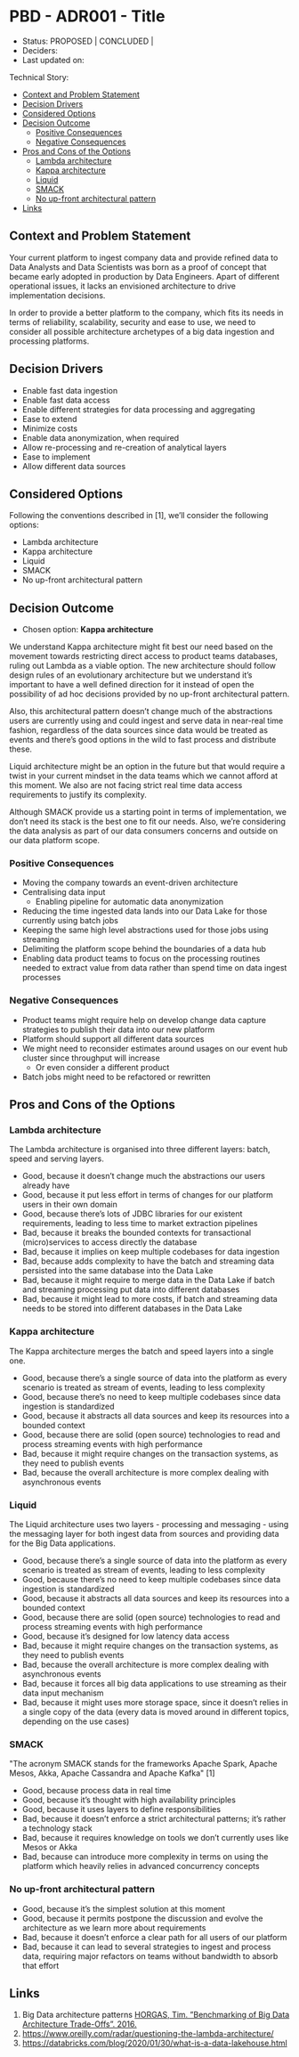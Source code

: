 # **PBD - ADR001 - Title**
- Status: PROPOSED | CONCLUDED | 
- Deciders: <name>
- Last updated on: <date>

Technical Story: <link story>

- [Context and Problem Statement](#PBD-ADR002-Ingestiondataplatformarchitecture-ContextandProblemStatement)
- [Decision Drivers](#PBD-ADR002-Ingestiondataplatformarchitecture-DecisionDrivers)
- [Considered Options](#PBD-ADR002-Ingestiondataplatformarchitecture-ConsideredOptions)
- [Decision Outcome](#PBD-ADR002-Ingestiondataplatformarchitecture-DecisionOutcome) 
  - [Positive Consequences](#PBD-ADR002-Ingestiondataplatformarchitecture-PositiveConsequences)
  - [Negative Consequences](#PBD-ADR002-Ingestiondataplatformarchitecture-NegativeConsequences)
- [Pros and Cons of the Options](#PBD-ADR002-Ingestiondataplatformarchitecture-ProsandConsoftheOptions) 
  - [Lambda architecture](#PBD-ADR002-Ingestiondataplatformarchitecture-Lambdaarchitecture)
  - [Kappa architecture](#PBD-ADR002-Ingestiondataplatformarchitecture-Kappaarchitecture)
  - [Liquid](#PBD-ADR002-Ingestiondataplatformarchitecture-Liquid)
  - [SMACK](#PBD-ADR002-Ingestiondataplatformarchitecture-SMACK)
  - [No up-front architectural pattern](#PBD-ADR002-Ingestiondataplatformarchitecture-Noup-frontarchitecturalpattern)
- [Links](#PBD-ADR002-Ingestiondataplatformarchitecture-Links)

## **Context and Problem Statement**
Your current platform to ingest company data and provide refined data to Data Analysts and Data Scientists was born as a proof of concept that became early adopted in production by Data Engineers. Apart of different operational issues, it lacks an envisioned architecture to drive implementation decisions.

In order to provide a better platform to the company, which fits its needs in terms of reliability, scalability, security and ease to use, we need to consider all possible architecture archetypes of a big data ingestion and processing platforms.

## **Decision Drivers**
- Enable fast data ingestion
- Enable fast data access 
- Enable different strategies for data processing and aggregating
- Ease to extend
- Minimize costs
- Enable data anonymization, when required
- Allow re-processing and re-creation of analytical layers
- Ease to implement
- Allow different data sources

## **Considered Options**
Following the conventions described in [1], we’ll consider the following options:

- Lambda architecture
- Kappa architecture
- Liquid
- SMACK
- No up-front architectural pattern

## **Decision Outcome**
- Chosen option: **Kappa architecture**

We understand Kappa architecture might fit best our need based on the movement towards restricting direct access to product teams databases, ruling out Lambda as a viable option. The new architecture should follow design rules of an evolutionary architecture but we understand it’s important to have a well defined direction for it instead of open the possibility of ad hoc decisions provided by no up-front architectural pattern.

Also, this architectural pattern doesn’t change much of the abstractions users are currently using and could ingest and serve data in near-real time fashion, regardless of the data sources since data would be treated as events and there’s good options in the wild to fast process and distribute these.

Liquid architecture might be an option in the future but that would require a twist in your current mindset in the data teams which we cannot afford at this moment. We also are not facing strict real time data access requirements to justify its complexity.

Although SMACK provide us a starting point in terms of implementation, we don’t need its stack is the best one to fit our needs. Also, we’re considering the data analysis as part of our data consumers concerns and outside on our data platform scope.


### **Positive Consequences**
- Moving the company towards an event-driven architecture
- Centralising data input
  - Enabling pipeline for automatic data anonymization
- Reducing the time ingested data lands into our Data Lake for those currently using batch jobs
- Keeping the same high level abstractions used for those jobs using streaming
- Delimiting the platform scope behind the boundaries of a data hub
- Enabling data product teams to focus on the processing routines needed to extract value from data rather than spend time on data ingest processes

### **Negative Consequences**
- Product teams might require help on develop change data capture strategies to publish their data into our new platform
- Platform should support all different data sources
- We might need to reconsider estimates around usages on our event hub cluster since throughput will increase
  - Or even consider a different product
- Batch jobs might need to be refactored or rewritten

## **Pros and Cons of the Options**

### **Lambda architecture**
The Lambda architecture is organised into three different layers: batch, speed and serving layers.

- Good, because it doesn’t change much the abstractions our users already have
- Good, because it put less effort in terms of changes for our platform users in their own domain
- Good, because there’s lots of JDBC libraries for our existent requirements, leading to less time to market extraction pipelines
- Bad, because it breaks the bounded contexts for transactional (micro)services to access directly the database
- Bad, because it implies on keep multiple codebases for data ingestion
- Bad, because adds complexity to have the batch and streaming data persisted into the same database into the Data Lake
- Bad, because it might require to merge data in the Data Lake if batch and streaming processing put data into different databases
- Bad, because it might lead to more costs, if batch and streaming data needs to be stored into different databases in the Data Lake

### **Kappa architecture**
The Kappa architecture merges the batch and speed layers into a single one.

- Good, because there’s a single source of data into the platform as every scenario is treated as stream of events, leading to less complexity
- Good, because there’s no need to keep multiple codebases since data ingestion is standardized
- Good, because it abstracts all data sources and keep its resources into a bounded context
- Good, because there are solid (open source) technologies to read and process streaming events with high performance
- Bad, because it might require changes on the transaction systems, as they need to publish events
- Bad, because the overall architecture is more complex dealing with asynchronous events

### **Liquid**
The Liquid architecture uses two layers - processing and messaging - using the messaging layer for both ingest data from sources and providing data for the Big Data applications.

- Good, because there’s a single source of data into the platform as every scenario is treated as stream of events, leading to less complexity
- Good, because there’s no need to keep multiple codebases since data ingestion is standardized
- Good, because it abstracts all data sources and keep its resources into a bounded context
- Good, because there are solid (open source) technologies to read and process streaming events with high performance
- Good, because it’s designed for low latency data access
- Bad, because it might require changes on the transaction systems, as they need to publish events
- Bad, because the overall architecture is more complex dealing with asynchronous events
- Bad, because it forces all big data applications to use streaming as their data input mechanism
- Bad, because it might uses more storage space, since it doesn’t relies in a single copy of the data (every data is moved around in different topics, depending on the use cases)

### **SMACK**
"The acronym SMACK stands for the frameworks Apache Spark, Apache Mesos, Akka, Apache Cassandra and Apache Kafka" [1]

- Good, because process data in real time
- Good, because it’s thought with high availability principles
- Good, because it uses layers to define responsibilities
- Bad, because it doesn’t enforce a strict architectural patterns; it’s rather a technology stack
- Bad, because it requires knowledge on tools we don’t currently uses like Mesos or Akka
- Bad, because can introduce more complexity in terms on using the platform which heavily relies in advanced concurrency concepts

### **No up-front architectural pattern**
- Good, because it’s the simplest solution at this moment
- Good, because it permits postpone the discussion and evolve the architecture as we learn more about requirements
- Bad, because it doesn’t enforce a clear path for all users of our platform
- Bad, because it can lead to several strategies to ingest and process data, requiring major refactors on teams without bandwidth to absorb that effort

## **Links**
1. Big Data architecture patterns
   [HORGAS, Tim. ”Benchmarking of Big Data Architecture Trade-Offs”. 2016.](https://users.informatik.haw-hamburg.de/~ubicomp/projekte/master2016-hsem/horgas/bericht.pdf)
1. <https://www.oreilly.com/radar/questioning-the-lambda-architecture/>
1. <https://databricks.com/blog/2020/01/30/what-is-a-data-lakehouse.html>
